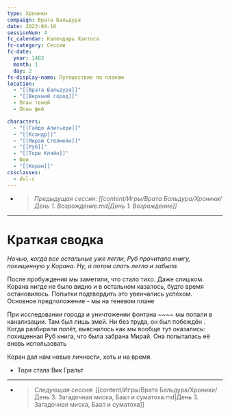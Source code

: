 ```yaml
---
type: Хроники
compaign: Врата Бальдура
date: 2023-04-16
sessionNum: 4
fc_calendar: Календарь Хаптоса
fc-category: Сессии
fc-date:
  year: 1483
  month: 1
  day: 2
fc-display-name: Путешествие по планам
location:
  - "[[Врата Бальдура]]"
  - "[[Верхний город]]"
  - План теней
  - План фей

characters:
  - "[[Гайдо Алигьери]]"
  - "[[Ксандр]]"
  - "[[Мирай Стелмейн]]"
  - "[[Руб]]"
  - "[[Тори Кляйн]]"
  - Феи
  - "[[Коран]]"
cssclasses:
  - dvl-c
---
```

<!-- QueryToSerialize: LIST without ID "> *Предыдущая сессия*: *" + file.link + "*" From "content/Игры/Врата Бальдура/Хроники" WHERE sessionNum < this.sessionNum SORT sessionNum desc Limit 1 -->
<!-- SerializedQuery: LIST without ID "> *Предыдущая сессия*: *" + file.link + "*" From "content/Игры/Врата Бальдура/Хроники" WHERE sessionNum < this.sessionNum SORT sessionNum desc Limit 1 -->
- > *Предыдущая сессия*: *[[content/Игры/Врата Бальдура/Хроники/День 1. Возрождение.md|День 1. Возрождение]]*
<!-- SerializedQuery END -->
---

# Краткая сводка
*Ночью, когда все остальные уже легли, Руб прочитала книгу, похищенную у Корана. Ну, а потом спать легла и забыла.*

После пробуждения мы заметили, что стало тихо. Даже слишком. Корана нигде не было видно и в остальном казалось, будто время остановилось. Попытки подтвердить это увенчались успехом. Основное предположение - мы на теневом плане 

При исследовании города и уничтожении фонтана ~~~~  мы попали в канализации. Там был лишь змей. Ни без труда, он был побеждён . Когда разбирали полёт, выяснилось как мы вообще тут оказались: похищенная Руб книга, что была забрана Мирай.
Она попыталась её вновь использовать


Коран дал нам новые личности, хоть и на время. 
- Тори стала Вик Гральт


---
<!-- QueryToSerialize: LIST without ID "> *Следующая сессия*: " + file.link From "content/Игры/Врата Бальдура/Хроники" WHERE sessionNum > this.sessionNum SORT sessionNum asc Limit 1 -->
<!-- SerializedQuery: LIST without ID "> *Следующая сессия*: " + file.link From "content/Игры/Врата Бальдура/Хроники" WHERE sessionNum > this.sessionNum SORT sessionNum asc Limit 1 -->
- > *Следующая сессия*: [[content/Игры/Врата Бальдура/Хроники/День 3. Загадочная миска, Баал и суматоха.md|День 3. Загадочная миска, Баал и суматоха]]
<!-- SerializedQuery END -->

